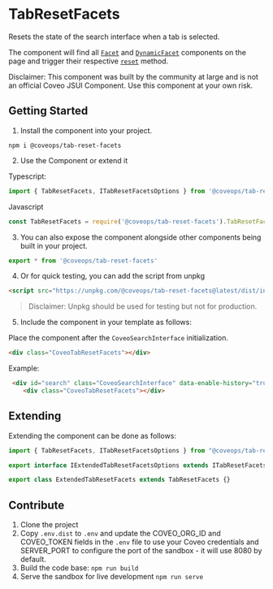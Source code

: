 # TabResetFacets

Resets the state of the search interface when a tab is selected.

The component will find all [`Facet`](https://coveo.github.io/search-ui/components/facet.html) and [`DynamicFacet`](https://coveo.github.io/search-ui/components/dynamicfacet.html) components on the page and trigger their respective [`reset`](https://coveo.github.io/search-ui/components/facet.html#reset) method.

Disclaimer: This component was built by the community at large and is not an official Coveo JSUI Component. Use this component at your own risk.

## Getting Started

1. Install the component into your project.

```
npm i @coveops/tab-reset-facets
```

2. Use the Component or extend it

Typescript:

```javascript
import { TabResetFacets, ITabResetFacetsOptions } from '@coveops/tab-reset-facets';
```

Javascript

```javascript
const TabResetFacets = require('@coveops/tab-reset-facets').TabResetFacets;
```

3. You can also expose the component alongside other components being built in your project.

```javascript
export * from '@coveops/tab-reset-facets'
```

4. Or for quick testing, you can add the script from unpkg

```html
<script src="https://unpkg.com/@coveops/tab-reset-facets@latest/dist/index.min.js"></script>
```

> Disclaimer: Unpkg should be used for testing but not for production.

5. Include the component in your template as follows:

Place the component after the `CoveoSearchInterface` initialization.

```html
<div class="CoveoTabResetFacets"></div>
```

Example:

```html
 <div id="search" class="CoveoSearchInterface" data-enable-history="true">
    <div class="CoveoTabResetFacets"></div>
```

## Extending

Extending the component can be done as follows:

```javascript
import { TabResetFacets, ITabResetFacetsOptions } from "@coveops/tab-reset-facets";

export interface IExtendedTabResetFacetsOptions extends ITabResetFacetsOptions {}

export class ExtendedTabResetFacets extends TabResetFacets {}
```

## Contribute

1. Clone the project
2. Copy `.env.dist` to `.env` and update the COVEO_ORG_ID and COVEO_TOKEN fields in the `.env` file to use your Coveo credentials and SERVER_PORT to configure the port of the sandbox - it will use 8080 by default.
3. Build the code base: `npm run build`
4. Serve the sandbox for live development `npm run serve`
